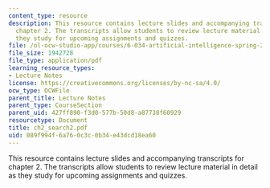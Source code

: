 ```yaml
---
content_type: resource
description: This resource contains lecture slides and accompanying transcripts for
  chapter 2. The transcripts allow students to review lecture material in detail as
  they study for upcoming assignments and quizzes.
file: /ol-ocw-studio-app/courses/6-034-artificial-intelligence-spring-2005/089f994f6a760c3c0b34e43dcd18ea60_ch2_search2.pdf
file_size: 1942728
file_type: application/pdf
learning_resource_types:
- Lecture Notes
license: https://creativecommons.org/licenses/by-nc-sa/4.0/
ocw_type: OCWFile
parent_title: Lecture Notes
parent_type: CourseSection
parent_uid: 427ff890-f3d0-577b-50d8-a87738f60929
resourcetype: Document
title: ch2_search2.pdf
uid: 089f994f-6a76-0c3c-0b34-e43dcd18ea60
---
```

This resource contains lecture slides and accompanying transcripts for chapter 2. The transcripts allow students to review lecture material in detail as they study for upcoming assignments and quizzes.
